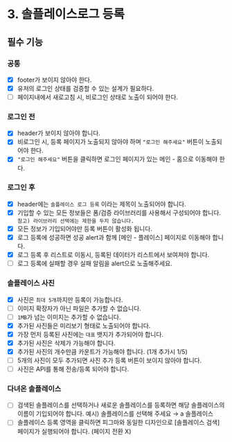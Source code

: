 # 3. 솔플레이스로그 등록

## 필수 기능

### 공통

- [x] footer가 보이지 않아야 한다.
- [x] 유저의 로그인 상태를 검증할 수 있는 설계가 필요하다.
- [ ] 페이지내에서 새로고침 시, 비로그인 상태로 노출이 되어야 한다.

### 로그인 전

- [x] header가 보이지 않아야 합니다.
- [x] 비로그인 시, 등록 페이지가 노출되지 않아야 하며 `"로그인 해주세요"` 버튼이 노출되어야 한다.
- [x] `"로그인 해주세요"` 버튼을 클릭하면 로그인 페이지가 있는 메인 - 홈으로 이동해야 한다.

### 로그인 후

- [x] header에는 `솔플레이스 로그 등록` 이라는 제목이 노출되어야 합니다.
- [x] 기입할 수 있는 모든 정보들은 폼/검증 라이브러리를 사용해서 구성되어야 합니다.
      `참고) 라이브러리 선택에는 제한을 두지 않습니다.`
- [x] 모든 정보가 기입되어야만 등록 버튼이 활성화 됩니다.
- [x] 로그 등록에 성공하면 성공 alert과 함께 [메인 - 플레이스] 페이지로 이동해야 합니다.
- [x] 로그 등록 후 리스트로 이동시, 등록된 데이터가 리스트에서 보여져야 합니다.
- [ ] 로그 등록에 실패할 경우 실패 알림을 alert으로 노출해주세요.

### 솔플레이스 사진

- [x] 사진은 `최대 5개`까지만 등록이 가능합니다.
- [ ] 이미지 확장자가 아닌 파일은 추가할 수 없습니다.
- [ ] `1MB`가 넘는 이미지는 추가할 수 없습니다.
- [x] 추가된 사진들은 미리보기 형태로 노출되어야 합니다.
- [x] 가장 먼저 등록된 사진에는 `대표` 뱃지가 추가되어야 합니다.
- [x] 추가된 사진은 삭제가 가능해야 합니다.
- [x] 추가된 사진의 개수만큼 카운트가 가능해야 합니다. (1개 추가시 1/5)
- [ ] 5개의 사진이 모두 추가되면 사진 추가 등록 버튼이 보이지 않아야 합니다.
- [ ] 사진은 API를 통해 전송/등록 되어야 합니다.

### 다녀온 솔플레이스

- [ ] 검색된 솔플레이스를 선택하거나 새로운 솔플레이스를 등록하면 해당 솔플레이스의 이름이 기입되어야 합니다. 예시) 솔플레이스를 선택해 주세요 → a 솔플레이스
- [ ] 솔플레이스 등록 영역을 클릭하면 피그마와 동일한 디자인으로 [솔플레이스 검색] 페이지가 실행되어야 합니다. (페이지 전환 X)
